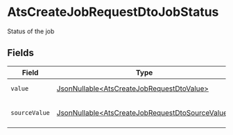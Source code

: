 # AtsCreateJobRequestDtoJobStatus

Status of the job


## Fields

| Field                                                                                                            | Type                                                                                                             | Required                                                                                                         | Description                                                                                                      | Example                                                                                                          |
| ---------------------------------------------------------------------------------------------------------------- | ---------------------------------------------------------------------------------------------------------------- | ---------------------------------------------------------------------------------------------------------------- | ---------------------------------------------------------------------------------------------------------------- | ---------------------------------------------------------------------------------------------------------------- |
| `value`                                                                                                          | [JsonNullable\<AtsCreateJobRequestDtoValue>](../../models/components/AtsCreateJobRequestDtoValue.md)             | :heavy_minus_sign:                                                                                               | The status of the job.                                                                                           | published                                                                                                        |
| `sourceValue`                                                                                                    | [JsonNullable\<AtsCreateJobRequestDtoSourceValue>](../../models/components/AtsCreateJobRequestDtoSourceValue.md) | :heavy_minus_sign:                                                                                               | The source value of the job status.                                                                              | Published                                                                                                        |